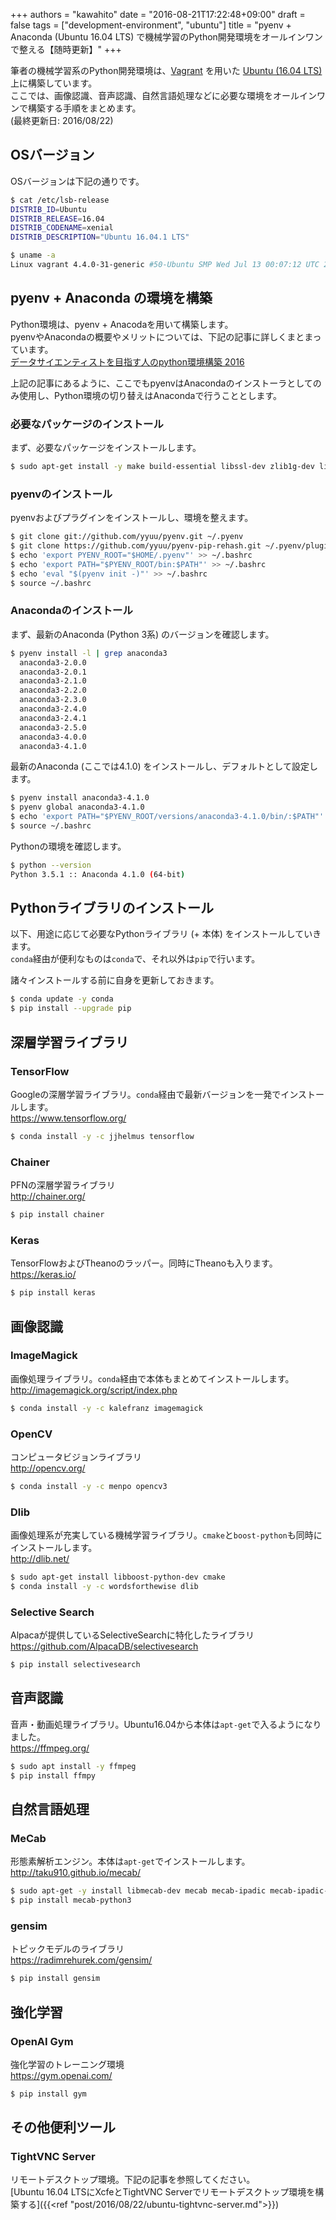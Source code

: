 +++
authors = "kawahito"
date = "2016-08-21T17:22:48+09:00"
draft = false
tags = ["development-environment", "ubuntu"]
title = "pyenv + Anaconda (Ubuntu 16.04 LTS) で機械学習のPython開発環境をオールインワンで整える【随時更新】"
+++

筆者の機械学習系のPython開発環境は、[Vagrant](https://www.vagrantup.com/) を用いた [Ubuntu (16.04 LTS)](https://atlas.hashicorp.com/bento/boxes/ubuntu-16.04) 上に構築しています。  
ここでは、画像認識、音声認識、自然言語処理などに必要な環境をオールインワンで構築する手順をまとめます。  
(最終更新日: 2016/08/22)

## OSバージョン
OSバージョンは下記の通りです。  
```sh
$ cat /etc/lsb-release
DISTRIB_ID=Ubuntu
DISTRIB_RELEASE=16.04
DISTRIB_CODENAME=xenial
DISTRIB_DESCRIPTION="Ubuntu 16.04.1 LTS"
```
```sh
$ uname -a
Linux vagrant 4.4.0-31-generic #50-Ubuntu SMP Wed Jul 13 00:07:12 UTC 2016 x86_64 x86_64 x86_64 GNU/Linux
```

## pyenv + Anaconda の環境を構築
Python環境は、pyenv + Anacodaを用いて構築します。  
pyenvやAnacondaの概要やメリットについては、下記の記事に詳しくまとまっています。  
[データサイエンティストを目指す人のpython環境構築 2016](http://qiita.com/y__sama/items/5b62d31cb7e6ed50f02c)

上記の記事にあるように、ここでもpyenvはAnacondaのインストーラとしてのみ使用し、Python環境の切り替えはAnacondaで行うこととします。

### 必要なパッケージのインストール
まず、必要なパッケージをインストールします。
```sh
$ sudo apt-get install -y make build-essential libssl-dev zlib1g-dev libbz2-dev libreadline-dev libsqlite3-dev wget curl llvm libncurses5-dev libncursesw5-dev
```

### pyenvのインストール
pyenvおよびプラグインをインストールし、環境を整えます。
```sh
$ git clone git://github.com/yyuu/pyenv.git ~/.pyenv
$ git clone https://github.com/yyuu/pyenv-pip-rehash.git ~/.pyenv/plugins/pyenv-pip-rehash
$ echo 'export PYENV_ROOT="$HOME/.pyenv"' >> ~/.bashrc
$ echo 'export PATH="$PYENV_ROOT/bin:$PATH"' >> ~/.bashrc
$ echo 'eval "$(pyenv init -)"' >> ~/.bashrc
$ source ~/.bashrc
```

### Anacondaのインストール
まず、最新のAnaconda (Python 3系) のバージョンを確認します。
```sh
$ pyenv install -l | grep anaconda3
  anaconda3-2.0.0
  anaconda3-2.0.1
  anaconda3-2.1.0
  anaconda3-2.2.0
  anaconda3-2.3.0
  anaconda3-2.4.0
  anaconda3-2.4.1
  anaconda3-2.5.0
  anaconda3-4.0.0
  anaconda3-4.1.0
```

最新のAnaconda (ここでは4.1.0) をインストールし、デフォルトとして設定します。
```sh
$ pyenv install anaconda3-4.1.0
$ pyenv global anaconda3-4.1.0
$ echo 'export PATH="$PYENV_ROOT/versions/anaconda3-4.1.0/bin/:$PATH"' >> ~/.bashrc
$ source ~/.bashrc
```

Pythonの環境を確認します。
```sh
$ python --version
Python 3.5.1 :: Anaconda 4.1.0 (64-bit)
```

## Pythonライブラリのインストール
以下、用途に応じて必要なPythonライブラリ (+ 本体) をインストールしていきます。  
``conda``経由が便利なものは``conda``で、それ以外は``pip``で行います。

諸々インストールする前に自身を更新しておきます。
```sh
$ conda update -y conda
$ pip install --upgrade pip
```

## 深層学習ライブラリ
### TensorFlow
Googleの深層学習ライブラリ。``conda``経由で最新バージョンを一発でインストールします。  
https://www.tensorflow.org/

```sh
$ conda install -y -c jjhelmus tensorflow
```

### Chainer
PFNの深層学習ライブラリ  
http://chainer.org/
```sh
$ pip install chainer
```

### Keras
TensorFlowおよびTheanoのラッパー。同時にTheanoも入ります。  
https://keras.io/

```sh
$ pip install keras
```

## 画像認識
### ImageMagick
画像処理ライブラリ。``conda``経由で本体もまとめてインストールします。  
http://imagemagick.org/script/index.php

```sh
$ conda install -y -c kalefranz imagemagick
```
### OpenCV
コンピュータビジョンライブラリ  
http://opencv.org/

```sh
$ conda install -y -c menpo opencv3
```
### Dlib
画像処理系が充実している機械学習ライブラリ。```cmake```と```boost-python```も同時にインストールします。  
http://dlib.net/
```sh
$ sudo apt-get install libboost-python-dev cmake
$ conda install -y -c wordsforthewise dlib
```

### Selective Search
Alpacaが提供しているSelectiveSearchに特化したライブラリ  
https://github.com/AlpacaDB/selectivesearch

```sh
$ pip install selectivesearch
```

## 音声認識
音声・動画処理ライブラリ。Ubuntu16.04から本体は``apt-get``で入るようになりました。  
https://ffmpeg.org/

```sh
$ sudo apt install -y ffmpeg
$ pip install ffmpy
```

## 自然言語処理
### MeCab
形態素解析エンジン。本体は``apt-get``でインストールします。  
http://taku910.github.io/mecab/

```sh
$ sudo apt-get -y install libmecab-dev mecab mecab-ipadic mecab-ipadic-utf8
$ pip install mecab-python3
```
### gensim
トピックモデルのライブラリ  
https://radimrehurek.com/gensim/

```sh
$ pip install gensim
```

## 強化学習
### OpenAI Gym
強化学習のトレーニング環境  
https://gym.openai.com/
```sh
$ pip install gym
```

## その他便利ツール
### TightVNC Server
リモートデスクトップ環境。下記の記事を参照してください。  
[Ubuntu 16.04 LTSにXcfeとTightVNC Serverでリモートデスクトップ環境を構築する]({{<ref "post/2016/08/22/ubuntu-tightvnc-server.md">}})
